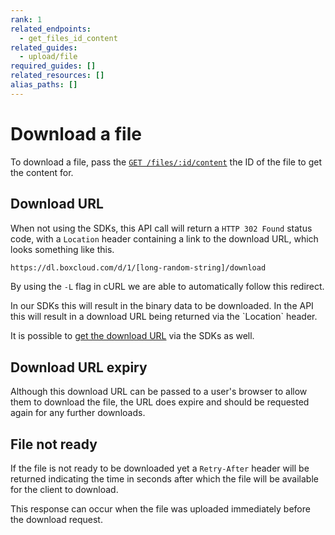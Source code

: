 ```yaml
---
rank: 1
related_endpoints:
  - get_files_id_content
related_guides:
  - upload/file
required_guides: []
related_resources: []
alias_paths: []
---
```


# Download a file

To download a file, pass the [`GET /files/:id/content`][api] the ID of the file
to get the content for.

<Samples id='get_files_id_content' />

## Download URL

When not using the SDKs, this API call will return a `HTTP 302 Found` status
code, with a `Location` header containing a link to the download URL, which
looks something like this.

```sh
https://dl.boxcloud.com/d/1/[long-random-string]/download
```

By using the `-L` flag in cURL we are able to automatically follow this
redirect.

<Message>
  In our SDKs this will result in the binary data to be downloaded. In the API
  this will result in a download URL being returned via the `Location` header.

  It is possible to [get the download URL][downloadurl] via the SDKs as well.
</Message>

## Download URL expiry

Although this download URL can be passed to a user's browser to allow them to
download the file, the URL does expire and should be requested again for any
further downloads.

## File not ready

If the file is not ready to be downloaded yet a `Retry-After` header will be
returned indicating the time in seconds after which the file will be available
for the client to download.

This response can occur when the file was uploaded immediately before the
download request.

[api]: e://get_files_id_content
[downloadurl]: g://downloads/get-url
